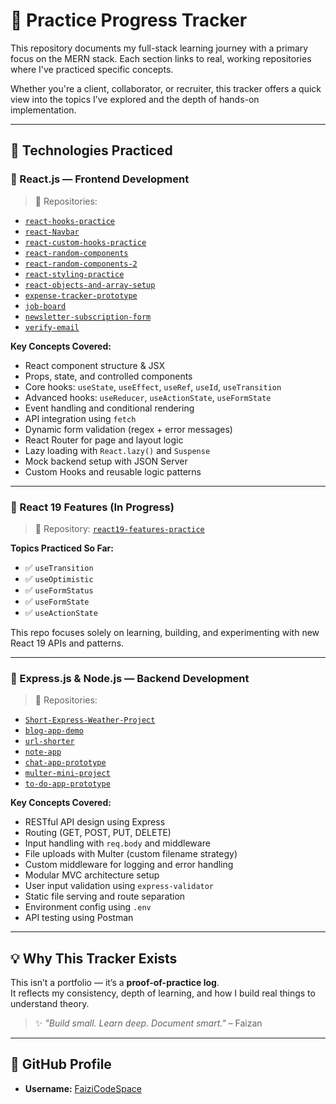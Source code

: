 # 📘 Practice Progress Tracker

This repository documents my full-stack learning journey with a primary focus on the MERN stack. Each section links to real, working repositories where I've practiced specific concepts.

Whether you're a client, collaborator, or recruiter, this tracker offers a quick view into the topics I’ve explored and the depth of hands-on implementation.

---

## 🚀 Technologies Practiced

### 🔷 React.js — Frontend Development

> 📂 Repositories:
- [`react-hooks-practice`](https://github.com/FaiziCodeSpace/react-hooks-practice)
- [`react-Navbar`](https://github.com/FaiziCodeSpace/react-Navbar)
- [`react-custom-hooks-practice`](https://github.com/FaiziCodeSpace/react-custom-hooks-practice)
- [`react-random-components`](https://github.com/FaiziCodeSpace/react-random-components)
- [`react-random-components-2`](https://github.com/FaiziCodeSpace/react-random-components-2)
- [`react-styling-practice`](https://github.com/FaiziCodeSpace/react-styling-practice)
- [`react-objects-and-array-setup`](https://github.com/FaiziCodeSpace/react-objects-and-array-setup)
- [`expense-tracker-prototype`](https://github.com/FaiziCodeSpace/expense-tracker-prototype)
- [`job-board`](https://github.com/FaiziCodeSpace/job-board)
- [`newsletter-subscription-form`](https://github.com/FaiziCodeSpace/newsletter-subscription-form)
- [`verify-email`](https://github.com/FaiziCodeSpace/verify-email)

**Key Concepts Covered:**
- React component structure & JSX
- Props, state, and controlled components
- Core hooks: `useState`, `useEffect`, `useRef`, `useId`, `useTransition`
- Advanced hooks: `useReducer`, `useActionState`, `useFormState`
- Event handling and conditional rendering
- API integration using `fetch`
- Dynamic form validation (regex + error messages)
- React Router for page and layout logic
- Lazy loading with `React.lazy()` and `Suspense`
- Mock backend setup with JSON Server
- Custom Hooks and reusable logic patterns

---

### 🔷 React 19 Features (In Progress)

> 📂 Repository: [`react19-features-practice`](https://github.com/FaiziCodeSpace/react19-features-practice)

**Topics Practiced So Far:**
- ✅ `useTransition`
- ✅ `useOptimistic`
- ✅ `useFormStatus`
- ✅ `useFormState`
- ✅ `useActionState`

This repo focuses solely on learning, building, and experimenting with new React 19 APIs and patterns.

---

### 🔶 Express.js & Node.js — Backend Development

> 📂 Repositories:
- [`Short-Express-Weather-Project`](https://github.com/FaiziCodeSpace/Short-Express-Weather-Project)
- [`blog-app-demo`](https://github.com/FaiziCodeSpace/blog-app-demo)
- [`url-shorter`](https://github.com/FaiziCodeSpace/url-shorter)
- [`note-app`](https://github.com/FaiziCodeSpace/note-app)
- [`chat-app-prototype`](https://github.com/FaiziCodeSpace/chat-app-prototype)
- [`multer-mini-project`](https://github.com/FaiziCodeSpace/multer-mini-project)
- [`to-do-app-prototype`](https://github.com/FaiziCodeSpace/to-do-app-prototype)

**Key Concepts Covered:**
- RESTful API design using Express
- Routing (GET, POST, PUT, DELETE)
- Input handling with `req.body` and middleware
- File uploads with Multer (custom filename strategy)
- Custom middleware for logging and error handling
- Modular MVC architecture setup
- User input validation using `express-validator`
- Static file serving and route separation
- Environment config using `.env`
- API testing using Postman

---

## 💡 Why This Tracker Exists

This isn’t a portfolio — it’s a **proof-of-practice log**.  
It reflects my consistency, depth of learning, and how I build real things to understand theory.

> ✨ *"Build small. Learn deep. Document smart."* – Faizan

---

## 🔗 GitHub Profile

- **Username:** [FaiziCodeSpace](https://github.com/FaiziCodeSpace)
